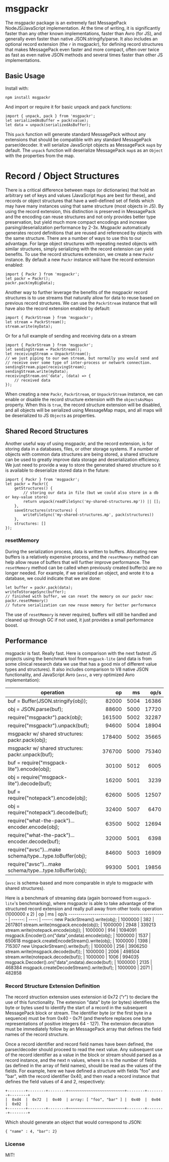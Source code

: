 # msgpackr

The msgpackr package is an extremely fast MessagePack NodeJS/JavaScript implementation. At the time of writing, it is significantly faster than any other known implementations, faster than Avro (for JS), and generally even faster than native JSON.stringify/parse. It also includes an optional record extension (the `r` in msgpackr), for defining record structures that makes MessagePack even faster and more compact, often over twice as fast as even native JSON methods and several times faster than other JS implementations.

## Basic Usage

Install with:

```
npm install msgpackr
```
And import or require it for basic unpack and pack functions:
```
import { unpack, pack } from 'msgpackr';
let serializedAsBuffer = pack(value);
let data = unpack(serializedAsBuffer);
```
This `pack` function will generate standard MessagePack without any extensions that should be compatible with any standard MessagePack parser/decoder. It will serialize JavaScript objects as MessagePack `map`s by default. The `unpack` function will deserialize MessagePack `map`s as an `Object` with the properties from the map.

# Record / Object Structures
There is a critical difference between maps (or dictionaries) that hold an arbitrary set of keys and values (JavaScript `Map`s are best for these), and records or object structures that have a well-defined set of fields which may have many instances using that same structure (most objects in JS). By using the record extension, this distinction is preserved in MessagePack and the encoding can reuse structures and not only provides better type preservation, but yield much more compact encodings and increase parsing/deserialization performance by 2-3x. Msgpackr automatically generates record definitions that are reused and referenced by objects with the same structure. There are a number of ways to use this to our advantage. For large object structures with repeating nested objects with similar structures, simply serializing with the record extension can yield benefits. To use the record structures extension, we create a new `Packr` instance. By default a new `Packr` instance will have the record extension enabled:
```
import { Packr } from 'msgpackr';
let packr = Packr();
packr.pack(myBigData);

```

Another way to further leverage the benefits of the msgpackr record structures is to use streams that naturally allow for data to reuse based on previous record structures. We can use the `PackrStream` instance that will have also the record extension enabled by default:

```
import { PackrStream } from 'msgpackr';
let stream = PackrStream();
stream.write(myData);

```
Or for a full example of sending and receiving data on a stream
```
import { PackrStream } from 'msgpackr';
let sendingStream = PackrStream();
let receivingStream = UnpackrStream();
// we just piping to our own stream, but normally you would send and
// receive over some type of inter-process or network connection.
sendingStream.pipe(receivingStream);
sendingStream.write(myData);
receivingStream.on('data', (data) => {
	// received data
});
```
When creating a new `Packr`, `PackrStream`, or `UnpackrStream` instance, we can enable or disable the record structure extension with the `objectsAsMaps` property. When this is `true`, the record structure extension will be disabled, and all objects will be serialized using MessageMap maps, and all maps will be deserialized to JS `Object`s as properties.

## Shared Record Structures
Another useful way of using msgpackr, and the record extension, is for storing data in a databases, files, or other storage systems. If a number of objects with common data structures are being stored, a shared structure can be used to greatly improve data storage and deserialization efficiency. We just need to provide a way to store the generated shared structure so it is available to deserialize stored data in the future:

```
import { Packr } from 'msgpackr';
let packr = Packr({
	getStructures() {
		// storing our data in file (but we could also store in a db or key-value store)
		return unpack(readFileSync('my-shared-structures.mp')) || [];
	},
	saveStructures(structures) {
		writeFileSync('my-shared-structures.mp', pack(structures))
	},
	structures: []
});

```

### resetMemory
During the serialization process, data is written to buffers. Allocating new buffers is a relatively expensive process, and the `resetMemory` method can help allow reuse of buffers that will further improve performance. The `resetMemory` method can be called when previously created buffer(s) are no longer needed. For example, if we serialized an object, and wrote it to a database, we could indicate that we are done:
```
let buffer = packr.pack(data);
writeToStorageSync(buffer);
// finished with buffer, we can reset the memory on our packr now:
packr.resetMemory()
// future serialization can now reuse memory for better performance
```
The use of `resetMemory` is never required, buffers will still be handled and cleaned up through GC if not used, it just provides a small performance boost.

## Performance
msgpackr is fast. Really fast. Here is comparison with the next fastest JS projects using the benchmark tool from `msgpack-lite` (and data is from some clinical research data we use that has a good mix of different value types and structures). It also includes comparison to V8 native JSON functionality, and JavaScript Avro (`avsc`, a very optimized Avro implementation):

operation                                                  |   op   |   ms  |  op/s
---------------------------------------------------------- | ------: | ----: | -----:
buf = Buffer(JSON.stringify(obj));                         |   82000 |  5004 |  16386
obj = JSON.parse(buf);                                     |   88600 |  5000 |  17720
require("msgpackr").pack(obj);                             |  161500 |  5002 |  32287
require("msgpackr").unpack(buf);                           |   94600 |  5004 |  18904
msgpackr w/ shared structures: packr.pack(obj);            |  178400 |  5002 |  35665
msgpackr w/ shared structures: packr.unpack(buf);          |  376700 |  5000 |  75340
buf = require("msgpack-lite").encode(obj);                 |   30100 |  5012 |   6005
obj = require("msgpack-lite").decode(buf);                 |   16200 |  5001 |   3239
buf = require("notepack").encode(obj);                     |   62600 |  5005 |  12507
obj = require("notepack").decode(buf);                     |   32400 |  5007 |   6470
require("what-the-pack")... encoder.encode(obj);           |   63500 |  5002 |  12694
require("what-the-pack")... encoder.decode(buf);           |   32000 |  5001 |   6398
require("avsc")...make schema/type...type.toBuffer(obj);   |   84600 |  5003 |  16909
require("avsc")...make schema/type...type.toBuffer(obj);   |   99300 |  5001 |  19856

(`avsc` is schema-based and more comparable in style to msgpackr with shared structures).

Here is a benchmark of streaming data (again borrowed from `msgpack-lite`'s benchmarking), where msgpackr is able to take advantage of the structured record extension and really pull away from other tools:
operation (1000000 x 2)                          |   op    |  ms   |  op/s
------------------------------------------------ | ------: | ----: | -----:
new PackrStream().write(obj);                    |  1000000 |   382 | 2617801
stream.write(msgpack.encode(obj));               | 1000000 |  2948 | 339213
stream.write(notepack.encode(obj));              | 1000000 |   914 | 1094091
msgpack.Encoder().on("data",ondata).encode(obj); | 1000000 |  1537 | 650618
msgpack.createEncodeStream().write(obj);         | 1000000 |  1398 | 715307
new UnpackrStream().write(buf);                  | 1000000 |   256 | 3906250
stream.write(msgpack.decode(buf));               | 1000000 |  2006 | 498504
stream.write(notepack.decode(buf));              | 1000000 |  1006 | 994035
msgpack.Decoder().on("data",ondata).decode(buf); | 1000000 |  2135 | 468384
msgpack.createDecodeStream().write(buf);         | 1000000 |  2071 | 482858

### Record Structure Extension Definition
The record struction extension uses extension id 0x72 ("r") to declare the use of this functionality. The extension "data" byte (or bytes) identifies the byte or bytes used to identify the start of a record in the subsequent MessagePack block or stream. The identifier byte (or the first byte in a sequence) must be from 0x40 - 0x7f (and therefore replaces one byte representations of positive integers 64 - 127). The extension decaration must be immediately follow by an MessagePack array that defines the field names of the record structure.

Once a record identifier and record field names have been defined, the parser/decoder should proceed to read the next value. Any subsequent use of the record identifier as a value in the block or stream should parsed as a record instance, and the next n values, where is n is the number of fields (as defined in the array of field names), should be read as the values of the fields. For example, here we have defined a structure with fields "foo" and "bar", with the record identifier 0x40, and then read a record instance that defines the field values of 4 and 2, respectively:
```
+--------+--------+--------+~~~~~~~~~~~~~~~~~~~~~~~~~+--------+--------+--------+
|  0xd4  |  0x72  |  0x40  | array: [ "foo", "bar" ] |  0x40  |  0x04  |  0x02  |
+--------+--------+--------+~~~~~~~~~~~~~~~~~~~~~~~~~+--------+--------+--------+
```
Which should generate an object that would correspond to JSON:
```
{ "name" : 4, "bar": 2}
```


### License

MIT!